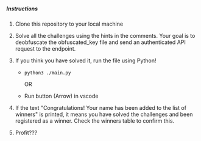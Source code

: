 ##### Instructions

1. Clone this repository to your local machine

2. Solve all the challenges using the hints in the comments. Your goal is to deobfuscate the obfuscated_key file and send an authenticated API request to the endpoint.

3. If you think you have solved it, run the file using Python!

   - `python3 ./main.py`

     OR

   - Run button (Arrow) in vscode

4. If the text "Congratulations! Your name has been added to the list of winners" is printed, it means you have solved the challenges and been registered as a winner. Check the winners table to confirm this.

5. Profit???
